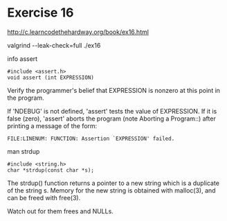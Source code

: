 Exercise 16
==========
<http://c.learncodethehardway.org/book/ex16.html>

valgrind --leak-check=full ./ex16


info assert

    #include <assert.h>        
    void assert (int EXPRESSION)

Verify the programmer's belief that EXPRESSION is nonzero at this
point in the program.

If 'NDEBUG' is not defined, 'assert' tests the value of EXPRESSION.
If it is false (zero), 'assert' aborts the program (note Aborting
a Program::) after printing a message of the form:

    FILE:LINENUM: FUNCTION: Assertion `EXPRESSION' failed.
    
man strdup

    #include <string.h>
    char *strdup(const char *s);
The strdup() function returns a pointer to a new  string  which  is  a
duplicate of the string s.  Memory for the new string is obtained with
malloc(3), and can be freed with free(3).


Watch out for them frees and NULLs.

